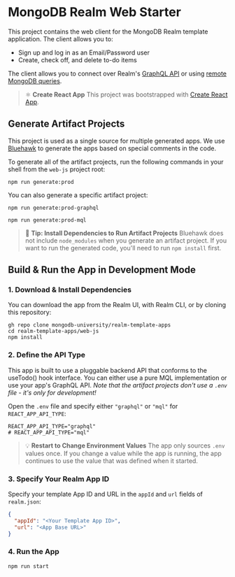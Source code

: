 # MongoDB Realm Web Starter

This project contains the web client for the MongoDB Realm template application. The client allows you to:
- Sign up and log in as an Email/Password user
- Create, check off, and delete to-do items

The client allows you to connect over Realm's [GraphQL API](https://docs.mongodb.com/realm/graphql/) or using [remote MongoDB queries](https://docs.mongodb.com/realm/web/mongodb/).

> ⚛️ **Create React App**
> This project was bootstrapped with [Create React App](https://github.com/facebook/create-react-app).

## Generate Artifact Projects

This project is used as a single source for multiple generated apps. We use
[Bluehawk](https://github.com/mongodb-university/Bluehawk/) to generate the apps based on special
comments in the code.

To generate all of the artifact projects, run the following commands in your shell from the `web-js`
project root:

```shell
npm run generate:prod
```

You can also generate a specific artifact project:

```shell
npm run generate:prod-graphql
```

```shell
npm run generate:prod-mql
```

> 🧰 **Tip: Install Dependencies to Run Artifact Projects**
> Bluehawk does not include `node_modules` when you generate an artifact project. If you want to run the generated code, you'll need to run `npm install` first.

## Build & Run the App in Development Mode

### 1. Download & Install Dependencies

You can download the app from the Realm UI, with Realm CLI, or by cloning this repository:

```shell
gh repo clone mongodb-university/realm-template-apps
cd realm-template-apps/web-js
npm install
```

### 2. Define the API Type

This app is built to use a pluggable backend API that conforms to the useTodo() hook interface. You can either use a pure MQL implementation or use your app's GraphQL API. *Note that the artifact projects don't use a `.env` file - it's only for development!*

Open the `.env` file and specify either `"graphql"` or `"mql"` for `REACT_APP_API_TYPE`:

```shell
REACT_APP_API_TYPE="graphql"
# REACT_APP_API_TYPE="mql"
```

> 💡 **Restart to Change Environment Values**
> The app only sources `.env` values once. If you change a value while the app is running, the app continues to use the value that was defined when it started.

### 3. Specify Your Realm App ID

Specify your template App ID and URL in the `appId` and `url` fields of `realm.json`:

```json
{
  "appId": "<Your Template App ID>",
  "url": "<App Base URL>"
}
```

### 4. Run the App

```
npm run start
```
